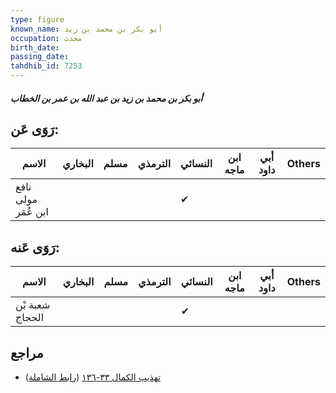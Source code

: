 ```yaml
---
type: figure
known_name: أبو بكر بن محمد بن زيد
occupation: محدث
birth_date:
passing_date:
tahdhib_id: 7253
---
```

##### أبو بكر بن محمد بن زيد بن عبد الله بن عمر بن الخطاب

## رَوَى عَن:
| الاسم               | البخاري | مسلم | الترمذي | النسائي | ابن ماجه | أبي داود | Others |
| ------------------- | ------- | ---- | ------- | ------- | -------- | -------- | ------ |
| نافع مولى ابن عُمَر |         |      |         | ✔       |          |          |        |
## رَوَى عَنه:
| الاسم           | البخاري | مسلم | الترمذي | النسائي | ابن ماجه | أبي داود | Others |
| --------------- | ------- | ---- | ------- | ------- | -------- | -------- | ------ |
| شعبة بْن الحجاج |         |      |         | ✔       |          |          |        |
## مراجع
- [تهذيب الكمال ٣٣-١٣٦](obsidian://open?vault=Tahdhib-al-Kamal&file=Figures/٧٢٥٣-أبو%20بكر%20بن%20محمد%20بن%20زيد%20بن%20عبد%20الله%20بن%20عمر%20بن%20الخطاب) ([رابط الشاملة](https://shamela.ws/book/3722/17807))